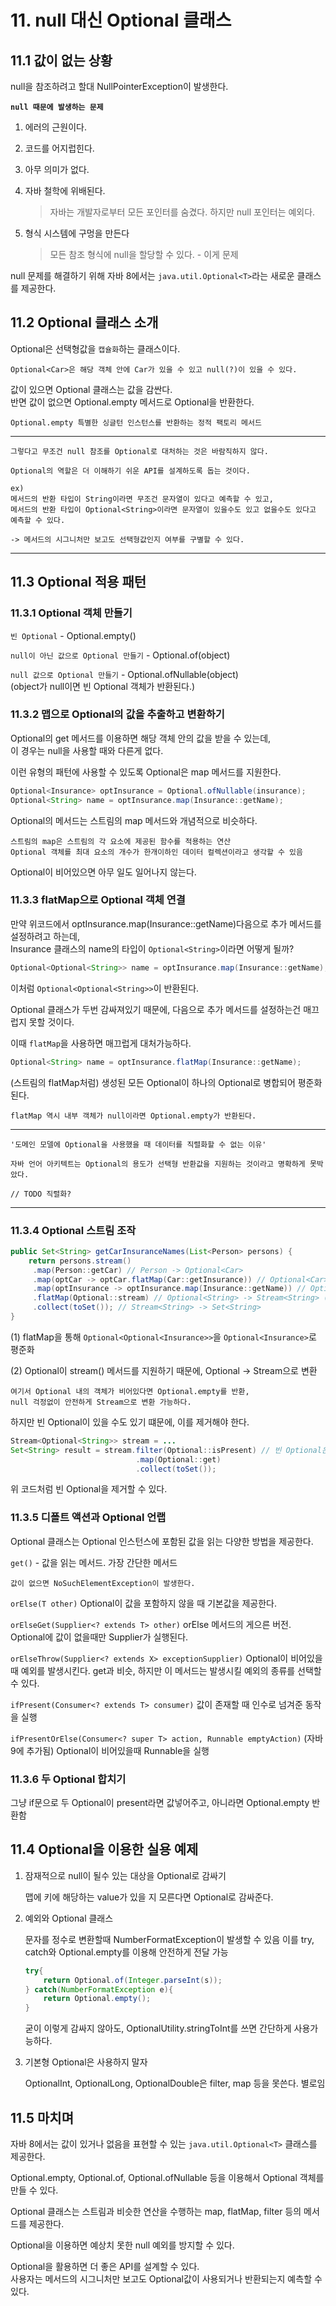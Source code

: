 # 11. null 대신 Optional 클래스

## 11.1 값이 없는 상황

null을 참조하려고 할대 NullPointerException이 발생한다.

**`null 때문에 발생하는 문제`**

1. 에러의 근원이다.

2. 코드를 어지럽힌다.

3. 아무 의미가 없다.

4. 자바 철학에 위배된다.
    > 자바는 개발자로부터 모든 포인터를 숨겼다. 하지만 null 포인터는 예외다.

5. 형식 시스템에 구멍을 만든다
    > 모든 참조 형식에 null을 할당할 수 있다. - 이게 문제

null 문제를 해결하기 위해 자바 8에서는 `java.util.Optional<T>`라는 새로운 클래스를 제공한다.

## 11.2 Optional 클래스 소개

Optional은 선택형값을 `캡슐화`하는 클래스이다.

    Optional<Car>은 해당 객체 안에 Car가 있을 수 있고 null(?)이 있을 수 있다.

값이 있으면 Optional 클래스는 값을 감싼다.<br>
반면 값이 없으면 Optional.empty 메서드로 Optional을 반환한다.

    Optional.empty 특별한 싱글턴 인스턴스를 반환하는 정적 팩토리 메서드

---

    그렇다고 무조건 null 참조를 Optional로 대처하는 것은 바람직하지 않다.

    Optional의 역할은 더 이해하기 쉬운 API를 설계하도록 돕는 것이다.

    ex) 
    메서드의 반환 타입이 String이라면 무조건 문자열이 있다고 예측할 수 있고,
    메서드의 반환 타입이 Optional<String>이라면 문자열이 있을수도 있고 없을수도 있다고 예측할 수 있다.

    -> 메서드의 시그니처만 보고도 선택형값인지 여부를 구별할 수 있다.

---

## 11.3 Optional 적용 패턴

### 11.3.1 Optional 객체 만들기

`빈 Optional` - Optional.empty()

`null이 아닌 값으로 Optional 만들기` - Optional.of(object)

`null 값으로 Optional 만들기` - Optional.ofNullable(object)<br>
(object가 null이면 빈 Optional 객체가 반환된다.)

### 11.3.2 맵으로 Optional의 값을 추출하고 변환하기

Optional의 get 메서드를 이용하면 해당 객체 안의 값을 받을 수 있는데, <br>
이 경우는 null을 사용할 때와 다른게 없다.

이런 유형의 패턴에 사용할 수 있도록 Optional은 map 메서드를 지원한다.

```java
Optional<Insurance> optInsurance = Optional.ofNullable(insurance);
Optional<String> name = optInsurance.map(Insurance::getName);
```

Optional의 메서드는 스트림의 map 메서드와 개념적으로 비슷하다.

    스트림의 map은 스트림의 각 요소에 제공된 함수를 적용하는 연산
    Optional 객체를 최대 요소의 개수가 한개이하인 데이터 컬렉션이라고 생각할 수 있음

Optional이 비어있으면 아무 일도 일어나지 않는다.

### 11.3.3 flatMap으로 Optional 객체 연결

만약 위코드에서 optInsurance.map(Insurance::getName)다음으로 추가 메서드를 설정하려고 하는데,<br>
Insurance 클래스의 name의 타입이 `Optional<String>`이라면 어떻게 될까?

```java
Optional<Optional<String>> name = optInsurance.map(Insurance::getName);
```

이처럼 `Optional<Optional<String>>`이 반환된다.

Optional 클래스가 두번 감싸져있기 때문에, 다음으로 추가 메서드를 설정하는건 매끄럽지 못할 것이다.

이때 `flatMap`을 사용하면 매끄럽게 대처가능하다.

```java
Optional<String> name = optInsurance.flatMap(Insurance::getName);
```

(스트림의 flatMap처럼) 생성된 모든 Optional이 하나의 Optional로 병합되어 평준화된다.

    flatMap 역시 내부 객체가 null이라면 Optional.empty가 반환된다.

---

    '도메인 모델에 Optional을 사용했을 때 데이터를 직렬화할 수 없는 이유'

    자바 언어 아키텍트는 Optional의 용도가 선택형 반환값을 지원하는 것이라고 명확하게 못박았다.

    // TODO 직렬화?

---

### 11.3.4 Optional 스트림 조작

```java
public Set<String> getCarInsuranceNames(List<Person> persons) {
    return persons.stream()
     .map(Person::getCar) // Person -> Optional<Car>
     .map(optCar -> optCar.flatMap(Car::getInsurance)) // Optional<Car> -> Optional<Insurance> (1)
     .map(optInsurance -> optInsurance.map(Insurance::getName)) // Optional<Insurance> -> Optional<String>
     .flatMap(Optional::stream) // Optional<String> -> Stream<String> (2)
     .collect(toSet()); // Stream<String> -> Set<String>
}
```

(1) flatMap을 통해 `Optional<Optional<Insurance>>`을 `Optional<Insurance>`로 평준화

(2) Optional이 stream() 메서드를 지원하기 때문에, Optional -> Stream으로 변환

    여기서 Optional 내의 객체가 비어있다면 Optional.empty를 반환,
    null 걱정없이 안전하게 Stream으로 변환 가능하다.

하지만 빈 Optional이 있을 수도 있기 떄문에, 이를 제거해야 한다.

```java
Stream<Optional<String>> stream = ...
Set<String> result = stream.filter(Optional::isPresent) // 빈 Optional은 여기서 멈춤
                            .map(Optional::get)
                            .collect(toSet());
```

위 코드처럼 빈 Optional을 제거할 수 있다.

### 11.3.5 디폴트 액션과 Optional 언랩

Optional 클래스는 Optional 인스턴스에 포함된 값을 읽는 다양한 방법을 제공한다.

`get()` - 값을 읽는 메서드. 가장 간단한 메서드

    값이 없으면 NoSuchElementException이 발생한다.

`orElse(T other)` Optional이 값을 포함하지 않을 때 기본값을 제공한다.

`orElseGet(Supplier<? extends T> other)` orElse 메서드의 게으른 버전. Optional에 값이 없을때만 Supplier가 실행된다.

`orElseThrow(Supplier<? extends X> exceptionSupplier)` Optional이 비어있을 때 예외를 발생시킨다. get과 비슷, 하지만 이 메서드는 발생시킬 예외의 종류를 선택할 수 있다.

`ifPresent(Consumer<? extends T> consumer)` 값이 존재할 때 인수로 넘겨준 동작을 실행

`ifPresentOrElse(Consumer<? super T> action, Runnable emptyAction)` (자바 9에 추가됨) Optional이 비어있을때 Runnable을 실행

### 11.3.6 두 Optional 합치기

그냥 if문으로 두 Optional이 present라면 값넣어주고, 아니라면 Optional.empty 반환함

## 11.4 Optional을 이용한 실용 예제

1. 잠재적으로 null이 될수 있는 대상을 Optional로 감싸기

    맵에 키에 해당하는 value가 있을 지 모른다면 Optional로 감싸준다.

2. 예외와 Optional 클래스

    문자를 정수로 변환할때 NumberFormatException이 발생할 수 있음
    이를 try, catch와 Optional.empty를 이용해 안전하게 전달 가능
    ```java
    try{
        return Optional.of(Integer.parseInt(s));
    } catch(NumberFormatException e){
        return Optional.empty();
    }
    ```

    굳이 이렇게 감싸지 않아도, OptionalUtility.stringToInt를 쓰면 간단하게 사용가능하다.

3. 기본형 Optional은 사용하지 말자

    OptionalInt, OptionalLong, OptionalDouble은 filter, map 등을 못쓴다. 별로임

## 11.5 마치며

자바 8에서는 값이 있거나 없음을 표현할 수 있는 `java.util.Optional<T>` 클래스를 제공한다.

Optional.empty, Optional.of, Optional.ofNullable 등을 이용해서 Optional 객체를 만들 수 있다.

Optional 클래스는 스트림과 비슷한 연산을 수행하는 map, flatMap, filter 등의 메서드를 제공한다.

Optional을 이용하면 예상치 못한 null 예외를 방지할 수 있다.

Optional을 활용하면 더 좋은 API를 설계할 수 있다.<br>
사용자는 메서드의 시그니처만 보고도 Optional값이 사용되거나 반환되는지 예측할 수 있다.

























